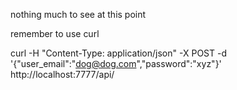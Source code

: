 
nothing much to see at this point

remember to use curl

curl -H "Content-Type: application/json" -X POST -d '{"user_email":"dog@dog.com","password":"xyz"}' http://localhost:7777/api/

